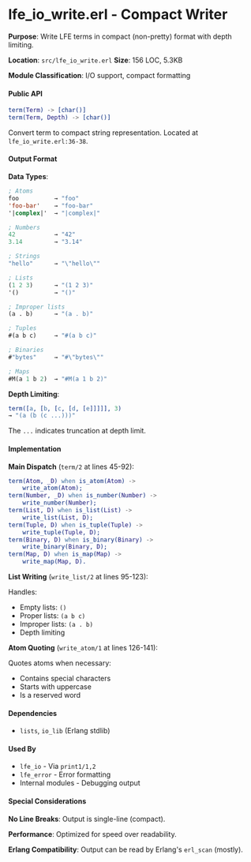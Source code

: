 # lfe_io_write.erl - Compact Writer

**Purpose**: Write LFE terms in compact (non-pretty) format with depth limiting.

**Location**: `src/lfe_io_write.erl`
**Size**: 156 LOC, 5.3KB

**Module Classification**: I/O support, compact formatting

#### Public API

```erlang
term(Term) -> [char()]
term(Term, Depth) -> [char()]
```

Convert term to compact string representation. Located at `lfe_io_write.erl:36-38`.

#### Output Format

**Data Types**:

```lisp
; Atoms
foo          → "foo"
'foo-bar'    → "foo-bar"
'|complex|'  → "|complex|"

; Numbers
42           → "42"
3.14         → "3.14"

; Strings
"hello"      → "\"hello\""

; Lists
(1 2 3)      → "(1 2 3)"
'()          → "()"

; Improper lists
(a . b)      → "(a . b)"

; Tuples
#(a b c)     → "#(a b c)"

; Binaries
#"bytes"     → "#\"bytes\""

; Maps
#M(a 1 b 2)  → "#M(a 1 b 2)"
```

**Depth Limiting**:

```erlang
term([a, [b, [c, [d, [e]]]]], 3)
→ "(a (b (c ...)))"
```

The `...` indicates truncation at depth limit.

#### Implementation

**Main Dispatch** (`term/2` at lines 45-92):

```erlang
term(Atom, _D) when is_atom(Atom) ->
    write_atom(Atom);
term(Number, _D) when is_number(Number) ->
    write_number(Number);
term(List, D) when is_list(List) ->
    write_list(List, D);
term(Tuple, D) when is_tuple(Tuple) ->
    write_tuple(Tuple, D);
term(Binary, D) when is_binary(Binary) ->
    write_binary(Binary, D);
term(Map, D) when is_map(Map) ->
    write_map(Map, D).
```

**List Writing** (`write_list/2` at lines 95-123):

Handles:

- Empty lists: `()`
- Proper lists: `(a b c)`
- Improper lists: `(a . b)`
- Depth limiting

**Atom Quoting** (`write_atom/1` at lines 126-141):

Quotes atoms when necessary:

- Contains special characters
- Starts with uppercase
- Is a reserved word

#### Dependencies

- `lists`, `io_lib` (Erlang stdlib)

#### Used By

- `lfe_io` - Via `print1/1,2`
- `lfe_error` - Error formatting
- Internal modules - Debugging output

#### Special Considerations

**No Line Breaks**: Output is single-line (compact).

**Performance**: Optimized for speed over readability.

**Erlang Compatibility**: Output can be read by Erlang's `erl_scan` (mostly).
